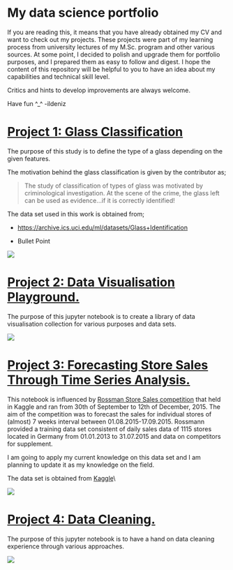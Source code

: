 # My data science portfolio
If you are reading this, it means that you have already obtained my CV and want to check out my projects.
These projects were part of my learning process from university lectures of my M.Sc. program and other various sources. At some point, I decided to polish and upgrade them for portfolio purposes, and I prepared them as easy to follow and digest.
I hope the content of this repository will be helpful to you to have an idea about my capabilities and technical skill level.

Critics and hints to develop improvements are always welcome.

Have fun ^_^ -ildeniz

# [Project 1: Glass Classification](https://github.com/ildeniz/ML-2022-001-Glass_classification) 
The purpose of this study is to define the type of a glass depending on the given features. 

The motivation behind the glass classification is given by the contributor as;
>The study of classification of types of glass was motivated by
criminological investigation. At the scene of the crime, the glass left
can be used as evidence…if it is correctly identified!

The data set used in this work is obtained from;
- https://archive.ics.uci.edu/ml/datasets/Glass+Identification

* Bullet Point

![](/images/image.png)


# [Project 2: Data Visualisation Playground.](https://github.com/ildeniz/ML-2022-001-Data_Visualisation_Playground) 
The purpose of this jupyter notebook is to create a library of data visualisation collection for various purposes and data sets.

![](/images/image.png)

# [Project 3: Forecasting Store Sales Through Time Series Analysis.](https://github.com/ildeniz/ML-2022-003-Forecasting_Store_Sales_Through_Time_Series_Analysis) 
This notebook is influenced by [Rossman Store Sales competition](https://www.kaggle.com/competitions/rossmann-store-sales) that held in Kaggle and ran from 30th of September to 12th of December, 2015. The aim of the competition was to forecast the sales for individual stores of (almost) 7 weeks interval between 01.08.2015-17.09.2015. Rossmann provided a training data set consistent of daily sales data of 1115 stores located in Germany from 01.01.2013 to 31.07.2015 and data on competitors for supplement.

I am going to apply my current knowledge on this data set and I am planning to update it as my knowledge on the field.

The data set is obtained from [Kaggle](https://www.kaggle.com/competitions/rossmann-store-sales/data)\

![](/images/image.png)

# [Project 4: Data Cleaning.](https://github.com/ildeniz/ML-2022-004-Data_Cleaning) 
The purpose of this jupyter notebook is to have a hand on data cleaning experience through various approaches.

![](/images/image.png)
